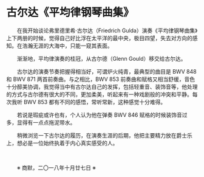 # 古尔达《平均律钢琴曲集》

&emsp;&emsp;在我开始谈论弗里德里希·古尔达（Friedrich Gulda）演奏《平均律钢琴曲集》上下两册的时候，觉得自己好比浮在太平洋的最中央，极目四望，失去对方向的感知。在浩瀚无涯的大海中，只能一窥其表面。

&emsp;&emsp;渐渐地，平均律演奏的桂冠，从古尔德（Glenn Gould）移交给古尔达。

&emsp;&emsp;古尔达的演奏节奏把握得相当好，可谓炉火纯青，最典型的曲目是 BWV 848 和 BWV 871 两首前奏曲。与之相比，BWV 853 前奏曲和赋格又相当舒缓，音色十分醇美协调，我觉得当中有古尔达自己的发挥，包括轻重音、装饰音等，他处理的方式与古尔德有很大的不同，更加柔美，听起来有一种戏剧般的冲突和平静。每次我听 BWV 853 都有不同的感悟，常听常新，这种感觉十分难得。

&emsp;&emsp;若说是瑕疵或许也有，个人认为他在弹奏 BWV 846 赋格的时候装饰音过多，显得有一点点拖泥带水。

&emsp;&emsp;稍微浏览一下古尔达的履历，在演奏生涯的后期，他把主要精力放在爵士乐上，想必是一位始终执着于内心真实感受的人。

&emsp;&emsp;

&emsp;&emsp;※ 商默，二〇一八年十月廿七日 ※